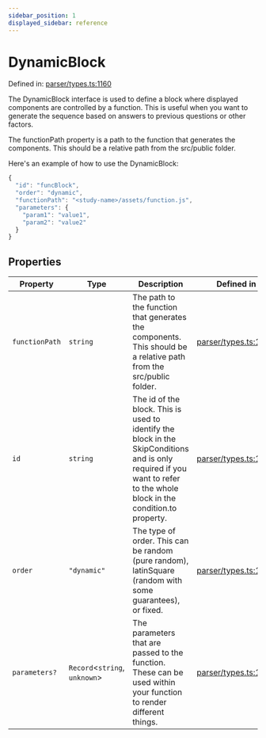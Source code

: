 ```yaml
---
sidebar_position: 1
displayed_sidebar: reference
---
```


# DynamicBlock

Defined in: [parser/types.ts:1160](https://github.com/revisit-studies/study/blob/2e617a552035dd6d22a4f8cba7e0d8ac40275f33/src/parser/types.ts#L1160)

The DynamicBlock interface is used to define a block where displayed components are controlled by a function. This is useful when you want to generate the sequence based on answers to previous questions or other factors.

The functionPath property is a path to the function that generates the components. This should be a relative path from the src/public folder.

Here's an example of how to use the DynamicBlock:

```js
{
  "id": "funcBlock",
  "order": "dynamic",
  "functionPath": "<study-name>/assets/function.js",
  "parameters": {
    "param1": "value1",
    "param2": "value2"
  }
}
```

## Properties

| Property | Type | Description | Defined in |
| ------ | ------ | ------ | ------ |
| <a id="functionpath"></a> `functionPath` | `string` | The path to the function that generates the components. This should be a relative path from the src/public folder. | [parser/types.ts:1166](https://github.com/revisit-studies/study/blob/2e617a552035dd6d22a4f8cba7e0d8ac40275f33/src/parser/types.ts#L1166) |
| <a id="id"></a> `id` | `string` | The id of the block. This is used to identify the block in the SkipConditions and is only required if you want to refer to the whole block in the condition.to property. | [parser/types.ts:1162](https://github.com/revisit-studies/study/blob/2e617a552035dd6d22a4f8cba7e0d8ac40275f33/src/parser/types.ts#L1162) |
| <a id="order"></a> `order` | `"dynamic"` | The type of order. This can be random (pure random), latinSquare (random with some guarantees), or fixed. | [parser/types.ts:1164](https://github.com/revisit-studies/study/blob/2e617a552035dd6d22a4f8cba7e0d8ac40275f33/src/parser/types.ts#L1164) |
| <a id="parameters"></a> `parameters?` | `Record`\<`string`, `unknown`\> | The parameters that are passed to the function. These can be used within your function to render different things. | [parser/types.ts:1168](https://github.com/revisit-studies/study/blob/2e617a552035dd6d22a4f8cba7e0d8ac40275f33/src/parser/types.ts#L1168) |

